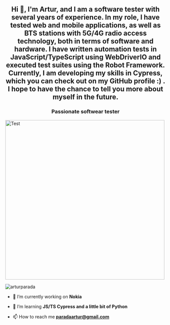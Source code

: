 <h2 align="center">Hi 👋, I'm Artur, and I am a software tester with several years of experience. In my role, I have tested web and mobile applications, as well as BTS stations with 5G/4G radio access technology, both in terms of software and hardware. I have written automation tests in JavaScript/TypeScript using WebDriverIO and executed test suites using the Robot Framework. Currently, I am developing my skills in Cypress, which you can check out on my GitHub profile :) . I hope to have the chance to tell you more about myself in the future.</h2>
<h3 align="center">Passionate softwear tester </h3>
<img aling="center" width="500" height="500"  alt="Test" src="https://media.tenor.com/ARkcuYFJVesAAAAd/unit-testingnn.gif">

<p align="left"> <img src="https://komarev.com/ghpvc/?username=arturparada&label=Profile%20views&color=0e75b6&style=flat" alt="arturparada" /> </p>

- 🔭 I’m currently working on **Nokia**

- 🌱 I’m  learning **JS/TS Cypress and a little bit of Python**

- 📫 How to reach me **paradaartur@gmail.com**


